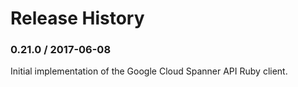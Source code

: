 # Release History

### 0.21.0 / 2017-06-08

Initial implementation of the Google Cloud Spanner API Ruby client.
